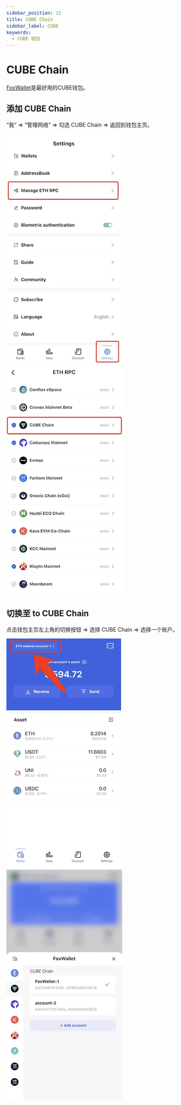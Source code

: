 ```yaml
---
sidebar_position: 11
title: CUBE Chain
sidebar_label: CUBE
keywords:
  - CUBE 钱包
---
```


# CUBE Chain
[FoxWallet](https://foxwallet.com)是最好用的CUBE钱包。

## 添加 CUBE Chain

“我” => “管理网络” => 勾选 CUBE Chain => 返回到钱包主页。

![](../img/manage-eth-rpc.webp)![](../img/add-cube.webp)

## 切换至 to CUBE Chain

点击钱包主页左上角的切换按钮 => 选择 CUBE Chain => 选择一个账户。

![](../img/switch-network.webp)![](../img/switch-cube.webp)